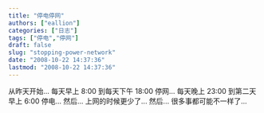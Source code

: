 ```yaml
---
title: "停电停网"
authors: ["eallion"]
categories: ["日志"]
tags: ["停电","停网"]
draft: false
slug: "stopping-power-network"
date: "2008-10-22 14:37:36"
lastmod: "2008-10-22 14:37:36"
---
```


从昨天开始...
每天早上 8:00 到每天下午 18:00 停网...
每天晚上 23:00 到第二天早上 6:00 停电...
然后... 上网的时候更少了...
然后... 很多事都可能不一样了...
